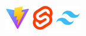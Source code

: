 <img src="https://raw.githubusercontent.com/awucado/awucado/main/devicon--vitejs.svg" width="64" />
<img src="https://raw.githubusercontent.com/awucado/awucado/main/devicon--svelte.svg" width="64" />
<img src="https://raw.githubusercontent.com/awucado/awucado/main/devicon--tailwindcss.svg" width="64" />
